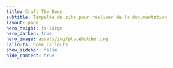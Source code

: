 ```yaml
---
title: Craft The Docs
subtitle: Tempalte de site pour réaliser de la documentation
layout: page
hero_height: is-large
hero_darken: true
hero_image: assets/img/placeholder.png
callouts: home_callouts
show_sidebar: false
hide_content: true
---
```

